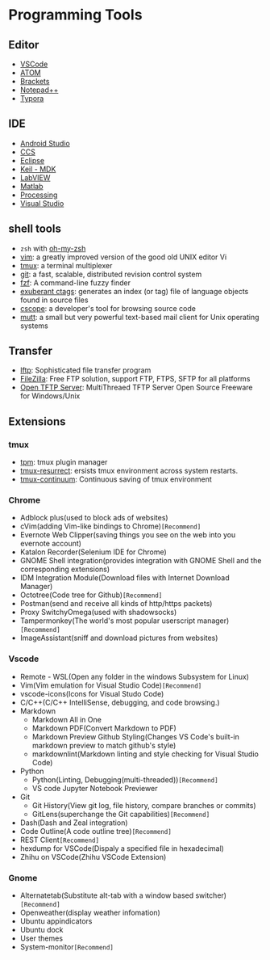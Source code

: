 # Programming Tools

## Editor

- [VSCode](https://code.visualstudio.com/)
- [ATOM](https://atom.io/)
- [Brackets](http://brackets.io/)
- [Notepad++](https://notepad-plus-plus.org/downloads/)
- [Typora](https://typora.io/)

## IDE

- [Android Studio](https://developer.android.com/studio/)
- [CCS](http://www.ti.com/tool/ccstudio/)
- [Eclipse](https://www.eclipse.org/)
- [Keil - MDK](http://www.keil.com/)
- [LabVIEW](http://www.ni.com/zh-cn/shop/labview.html)
- [Matlab](https://www.mathworks.com)
- [Processing](https://processing.org/)
- [Visual Studio](https://www.visualstudio.com/)

## shell tools

- `zsh` with [oh-my-zsh](https://github.com/ohmyzsh/ohmyzsh)
- [vim](https://github.com/vim/vim): a greatly improved version of the good old UNIX editor Vi
- [tmux](https://github.com/tmux/tmux): a terminal multiplexer
- [git](https://github.com/git/git): a fast, scalable, distributed revision control system
- [fzf](https://github.com/junegunn/fzf): A command-line fuzzy finder
- [exuberant ctags](http://ctags.sourceforge.net/): generates an index (or tag) file of language objects found in source files
- [cscope](http://cscope.sourceforge.net/): a developer's tool for browsing source code
- [mutt](http://www.mutt.org/): a small but very powerful text-based mail client for Unix operating systems

## Transfer

- [lftp](https://lftp.yar.ru/lftp-man.html): Sophisticated file transfer program
- [FileZilla](https://filezilla-project.org/): Free FTP solution, support FTP, FTPS, SFTP for all platforms
- [Open TFTP Server](https://sourceforge.net/projects/tftp-server/): MultiThreaed TFTP Server Open Source Freeware for Windows/Unix

## Extensions

### tmux

- [tpm](https://github.com/tmux-plugins/tpm): tmux plugin manager
- [tmux-resurrect](https://github.com/tmux-plugins/tmux-resurrect): ersists tmux environment across system restarts.
- [tmux-continuum](https://github.com/tmux-plugins/tmux-continuum): Continuous saving of tmux environment

### Chrome

- Adblock plus(used to block ads of websites)
- cVim(adding Vim-like bindings to Chrome)`[Recommend]`
- Evernote Web Clipper(saving things you see on the web into you evernote account)
- Katalon Recorder(Selenium IDE for Chrome)
- GNOME Shell integration(provides integration with GNOME Shell and the corresponding extensions)
- IDM Integration Module(Download files with Internet Download Manager)
- Octotree(Code tree for Github)`[Recommend]`
- Postman(send and receive all kinds of http/https packets)
- Proxy SwitchyOmega(used with shadowsocks)
- Tampermonkey(The world's most popular userscript manager)`[Recommend]`
- ImageAssistant(sniff and download pictures from websites)

### Vscode

- Remote - WSL(Open any folder in the windows Subsystem for Linux)
- Vim(Vim emulation for Visual Studio Code)`[Recommend]`
- vscode-icons(Icons for Visual Studo Code)
- C/C++(C/C++ IntelliSense, debugging, and code browsing.)
- Markdown
  - Markdown All in One
  - Markdown PDF(Convert Markdown to PDF)
  - Markdown Preview Github Styling(Changes VS Code's built-in markdown preview to match github's style)
  - markdownlint(Markdown linting and style checking for Visual Studio Code)
- Python
  - Python(Linting, Debugging(multi-threaded))`[Recommend]`
  - VS code Jupyter Notebook Previewer
- Git
  - Git History(View git log, file history, compare branches or commits)
  - GitLens(superchange the Git capabilities)`[Recommend]`
- Dash(Dash and Zeal integration)
- Code Outline(A code outline tree)`[Recommend]`
- REST Client`[Recommend]`
- hexdump for VSCode(Dispaly a specified file in hexadecimal)
- Zhihu on VSCode(Zhihu VSCode Extension)

### Gnome

- Alternatetab(Substitute alt-tab with a window based switcher)`[Recommend]`
- Openweather(display weather infomation)
- Ubuntu appindicators
- Ubuntu dock
- User themes
- System-monitor`[Recommend]`
